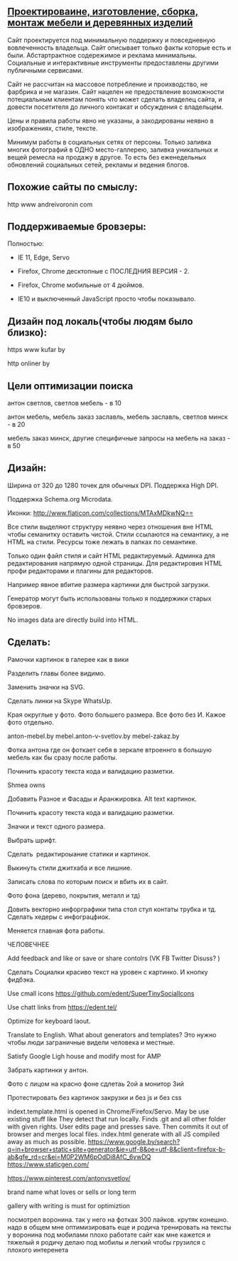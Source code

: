 [Проектироваине, изготовление, сборка, монтаж мебели и деревянных изделий](http://www.anton-v-svetlov.by/)
----

Сайт проектируется под минимальную поддержку и повседневную вовлеченность владельца. Сайт описывает только факты которые есть и были. Абстартрактное содережимое и реклама минимальны. Социальные и интерактивные инструменты предоставлены другими публичными сервисами. 

Сайт не рассчитан на массовое потребление и проихводство, не фарбрика и не магазин. 
Сайт нацелен не предоствление возможности потециальным клиентам понять что может сделать владелец сайта, и довести посетителя до личного контакат и обсуждения с владельцем. 

Цены и правила работы явно не указаны, а закодированы неявно в изображениях, стиле, тексте.

Минимум работы в социальных сетях от персоны. Только заливка многих фотографий в ОДНО место-галлерею, заливка уникальных и вещей ремесла на продажу в другое. 
То есть без еженедельных обновлений социальных сетей, рекламы и ведения блогов.

Похожие сайты по смыслу:
----
http www andreivoronin com

Поддерживаемые бровзеры:
----

Полностью:

- IE 11, Edge, Servo

- Firefox, Chrome десктопные с ПОСЛЕДНИЯ ВЕРСИЯ - 2.

- Firefox, Chrome мобильные от 4 дюймов.

- IE10 и выключенный JavaScript просто чтобы показывало. 

Дизайн под локаль(чтобы людям было близко):
---
https www kufar by

http onliner by


Цели оптимизации поиска
---

антон светлов, светлов мебель - в 10

антон мебель, мебель заказ заславль, мебель заславль, светлов минск - в 20

мебель заказ минск, другие специфичные запросы на мебель на заказ - в 50


Дизайн:
--- 

Ширина от 320 до 1280 точек для обычных DPI. Поддержка High DPI.

Поддержка Schema.org Microdata.

Иконки: http://www.flaticon.com/collections/MTAxMDkwNQ==

Все стили выделяют структуру неявно через отношения вне HTML чтобы семанитку оставить чистой. Стили ссылаются на семантику, а не HTML на стили. Ресурсы тоже лежать в папках по семантике.

Только один файл стиля и сайт HTML редактируемый. Админка для редактирования напрямую одной страницы. Для редактировия HTML профи редакторами и плагины для редакторов. 

Например явное вбитие размера картинки для быстрой загрузки.

Генератор могут быть использованы только я поддержики старых бровзеров.

No images data are directly build into HTML.

Сделать:
---

Рамочки картинок в галерее как в вики

Разделить главы более видимо.

Заменить значки на SVG.

Сделать линки на Skype WhatsUp.

Края округлые у фото. Фото большего размера. Все фото без И. Кажое фото отдельно.

anton-mebel.by mebel.anton-v-svetlov.by mebel-zakaz.by  

Фотка антона где он фоткает себя в зеркале втроеннго в большую мебель как бы сразу после работы.

Починить красоту текста кода и валидацию разметки. 

Shmea owns

Добавить Разное и Фасады и Аранжировка. Alt text картинок.

Починить красоту текста кода и валидацию разметки.

Значки и текст одного размера.

Выбрать шрифт. 

Cделать  редактироыание статики и картинок.

Выкинуть стили джитхаба и все лишние. 

Записать слова по которым поиск и вбить их в сайт.
 
Фото фона (дерево, покрытия, металл и тд)
 
Довить векторно инфорграфики типа стол стул контаты трубка и тд. Сделать хедеры с инфограцфиок.

Меняется главная фота работы.

ЧЕЛОВЕЧНЕЕ

Add feedback and like or save or share contolrs (VK FB Twitter Disuss? ) 

Сделать Социалки красиво текст на уровен с картинко. И кнопку фидбэка.

Use cmall icons 
https://github.com/edent/SuperTinySocialIcons

Use chatt links from https://edent.tel/

Optimize for keyboard laout.

Translate to English. What about generators and templates? Это нужно чтобы люди заграничные видели человека и местные. 


Satisfy Google Ligh house and modify most for AMP

Забрать картинки у антон.

Фото с лицом на красно фоне сдлетаь 2ой а монитор 3ий

Протестировать без картинок закрузки и без js и без сss


indext.template.html is opened in Chrome/Firefox/Servo. May be use existing stuff like 
They detect that run locally. Finds .git and all other folder with given rights.
User edits page and presses save. Then commits it out of browser and merges local files.
index.html generate with all JS compiled away as much as possible.
https://www.google.by/search?q=in+browser+static+site+generator&ie=utf-8&oe=utf-8&client=firefox-b-ab&gfe_rd=cr&ei=M0P2WM6pOdDi8AfC_6vwDQ
https://www.staticgen.com/

https://www.pinterest.com/antonvsvetlov/

brand name what loves or sells or long term

gallery with writing is must for optimiztion

посмотрел воронина. так у него на фотках 300 лайков. крутяк конешно.
надо в общем мне оптимизировать еще
и родича тренировать
на тексты
у воронина под мобилами плохо работате сайт как мне кажется
и тяжелый
я родичу делаю под мобилы и легкий
чтобы грузился с плохого интеренета